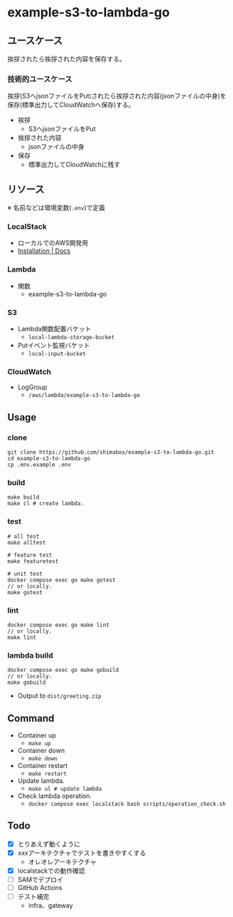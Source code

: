 # example-s3-to-lambda-go

## ユースケース

挨拶されたら挨拶された内容を保存する。

### 技術的ユースケース

挨拶(S3へjsonファイルをPut)されたら挨拶された内容(jsonファイルの中身)を保存(標準出力してCloudWatchへ保存)する。

- 挨拶
  - S3へjsonファイルをPut
- 挨拶された内容
  - jsonファイルの中身
- 保存
  - 標準出力してCloudWatchに残す

## リソース

※ 名前などは環境変数(`.env`)で定義

### LocalStack

- ローカルでのAWS開発用
- [Installation | Docs](https://docs.localstack.cloud/getting-started/installation/#docker-compose "Installation | Docs")

### Lambda

- 関数
  - example-s3-to-lambda-go 

### S3

- Lambda関数配置バケット
  - `local-lambda-storage-bucket`
- Putイベント監視バケット
    - `local-input-bucket`

### CloudWatch

- LogGroup
  - `/aws/lambda/example-s3-to-lambda-go` 

## Usage

### clone

```shell
git clone https://github.com/shimabox/example-s3-to-lambda-go.git
cd example-s3-to-lambda-go
cp .env.example .env
```

### build

```shell
make build
make cl # create lambda.
```

### test

```shell
# all test
make alltest

# feature test
make featuretest

# unit test
docker compose exec go make gotest
// or locally.
make gotest
```

### lint

```shell
docker compose exec go make lint
// or locally.
make lint
```

### lambda build

```shell
docker compose exec go make gobuild
// or locally.
make gobuild
```

- Output to `dist/greeting.zip`

## Command

- Container up
  - `make up`
- Container down
  - `make down`
- Container restart
  - `make restart`
- Update lambda.
  - `make ul # update lambda`
- Check lambda operation.
  - `docker compose exec localstack bash scripts/operation_check.sh`

## Todo

- [x] とりあえず動くように
- [x] xxxアーキテクチャでテストを書きやすくする
  - オレオレアーキテクチャ
- [x] localstackでの動作確認
- [ ] SAMでデプロイ
- [ ] GitHub Actions
- [ ] テスト補完
  - infra、gateway
